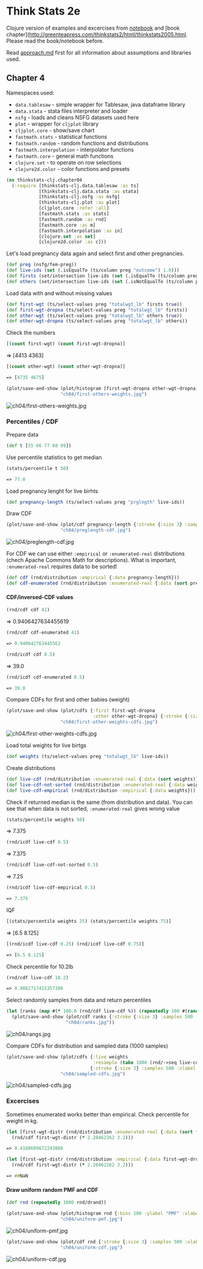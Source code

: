 

# Think Stats 2e

Clojure version of examples and excercises from [notebook](https://github.com/AllenDowney/ThinkStats2/blob/master/code/chap03ex.ipynb) and [book chapter](http://greenteapress.com/thinkstats2/html/thinkstats2005.html.
Please read the book/notebook before. 

Read [approach.md]() first for all information about assumptions and libraries used.

## Chapter 4

Namespaces used:

* `data.tablesaw` - simple wrapper for Tablesaw, java dataframe library
* `data.stata` - stata files interpreter and loader
* `nsfg` - loads and cleans NSFG datasets used here
* `plot` - wrapper for `cljplot` library
* `cljplot.core` - show/save chart
* `fastmath.stats` - statistical functions
* `fastmath.random` - random functions and distributions
* `fastmath.interpolation` - interpolator functions
* `fastmath.core` - general math functions
* `clojure.set` - to operate on row selections
* `clojure2d.color` - color functions and presets
```clojure
(ns thinkstats-clj.chapter04
  (:require [thinkstats-clj.data.tablesaw :as ts]
            [thinkstats-clj.data.stata :as stata]
            [thinkstats-clj.nsfg :as nsfg]
            [thinkstats-clj.plot :as plot]
            [cljplot.core :refer :all]
            [fastmath.stats :as stats]
            [fastmath.random :as rnd]
            [fastmath.core :as m]
            [fastmath.interpolation :as in]
            [clojure.set :as set]
            [clojure2d.color :as c]))
```


Let's load pregnancy data again and select first and other pregnancies.






```clojure
(def preg (nsfg/fem-preg))
(def live-ids (set (.isEqualTo (ts/column preg "outcome") 1.0)))
(def firsts (set/intersection live-ids (set (.isEqualTo (ts/column preg "birthord") 1.0))))
(def others (set/intersection live-ids (set (.isNotEqualTo (ts/column preg "birthord") 1.0))))
```


Load data with and without missing values






```clojure
(def first-wgt (ts/select-values preg "totalwgt_lb" firsts true))
(def first-wgt-dropna (ts/select-values preg "totalwgt_lb" firsts))
(def other-wgt (ts/select-values preg "totalwgt_lb" others true))
(def other-wgt-dropna (ts/select-values preg "totalwgt_lb" others))
```


Check the numbers
```clojure
[(count first-wgt) (count first-wgt-dropna)]
```


=> [4413 4363]
```clojure
[(count other-wgt) (count other-wgt-dropna)]
```

```clojure
=> [4735 4675]
```

```clojure
(plot/save-and-show (plot/histogram [first-wgt-dropna other-wgt-dropna] {:xlabel "Weight (pounds)" :ylabel "PMF"})
                    "ch04/first-others-weights.jpg")
```
![ch04/first-others-weights.jpg](../../charts/ch04/first-others-weights.jpg)

### Percentiles / CDF



Prepare data
```clojure
(def t [55 66 77 88 99])
```


Use percentile statistics to get median
```clojure
(stats/percentile t 50)
```

```clojure
=> 77.0
```


Load pregnancy lenght for live birhts
```clojure
(def pregnancy-length (ts/select-values preg "prglngth" live-ids))
```


Draw CDF
```clojure
(plot/save-and-show (plot/cdf pregnancy-length {:stroke {:size 3} :samples 500 :xlabel "Pregnancy length (weeks)" :ylabel "CDF"})
                    "ch04/preglength-cdf.jpg")
```
![ch04/preglength-cdf.jpg](../../charts/ch04/preglength-cdf.jpg)



For CDF we can use either `:empirical` or `:enumerated-real` distributions (chech Apache Commons Math for descriptions). What is important, `:enumerated-real` requires data to be sorted!


```clojure
(def cdf (rnd/distribution :empirical {:data pregnancy-length}))
(def cdf-enumerated (rnd/distribution :enumerated-real {:data (sort pregnancy-length)}))
```
#### CDF/inversed-CDF values


```clojure
(rnd/cdf cdf 41)
```


=> 0.9406427634455619
```clojure
(rnd/cdf cdf-enumerated 41)
```

```clojure
=> 0.940642763445562
```

```clojure
(rnd/icdf cdf 0.5)
```


=> 39.0
```clojure
(rnd/icdf cdf-enumerated 0.5)
```

```clojure
=> 39.0
```


Compare CDFs for first and other babies (weight)
```clojure
(plot/save-and-show (plot/cdfs {:first first-wgt-dropna
                                :other other-wgt-dropna} {:stroke {:size 3} :samples 500 :xlabel "weight (pounds)" :ylabel "CDFs"})
                    "ch04/first-other-weights-cdfs.jpg")
```
![ch04/first-other-weights-cdfs.jpg](../../charts/ch04/first-other-weights-cdfs.jpg)



Load total weights for live birtgs
```clojure
(def weights (ts/select-values preg "totalwgt_lb" live-ids))
```


Create distributions




```clojure
(def live-cdf (rnd/distribution :enumerated-real {:data (sort weights)}))
(def live-cdf-not-sorted (rnd/distribution :enumerated-real {:data weights}))
(def live-cdf-empirical (rnd/distribution :empirical {:data weights}))
```


Check if returned median is the same (from distribution and data). You can see that when data is not sorted, `:enumerated-real` gives wrong value
```clojure
(stats/percentile weights 50)
```


=> 7.375
```clojure
(rnd/icdf live-cdf 0.5)
```


=> 7.375
```clojure
(rnd/icdf live-cdf-not-sorted 0.5)
```


=> 7.25
```clojure
(rnd/icdf live-cdf-empirical 0.5)
```

```clojure
=> 7.375
```


IQF
```clojure
[(stats/percentile weights 25) (stats/percentile weights 75)]
```


=> [6.5 8.125]
```clojure
[(rnd/icdf live-cdf 0.25) (rnd/icdf live-cdf 0.75)]
```

```clojure
=> [6.5 8.125]
```


Check percentile for 10.2lb
```clojure
(rnd/cdf live-cdf 10.2)
```

```clojure
=> 0.9882717415357386
```


Select randomly samples from data and return percentiles
```clojure
(let [ranks (map #(* 100.0 (rnd/cdf live-cdf %)) (repeatedly 100 #(rand-nth weights)))]
  (plot/save-and-show (plot/cdf ranks {:stroke {:size 3} :samples 500 :xlabel "Percentile rank" :ylabel "CDF"})
                      "ch04/ranks.jpg"))
```
![ch04/rangs.jpg](../../charts/ch04/ranks.jpg)



Compare CDFs for distribution and sampled data (1000 samples)
```clojure
(plot/save-and-show (plot/cdfs {:live weights
                                :resample (take 1000 (rnd/->seq live-cdf))}
                               {:stroke {:size 3} :samples 500 :xlabel "Birth weight (pounds)" :ylabel "CDF"})
                    "ch04/sampled-cdfs.jpg")
```
![ch04/sampled-cdfs.jpg](../../charts/ch04/sampled-cdfs.jpg)

### Excercises



Sometimes enumerated works better than empirical. Check percentile for weight in kg.
```clojure
(let [first-wgt-distr (rnd/distribution :enumerated-real {:data (sort first-wgt-dropna)})]
  (rnd/cdf first-wgt-distr (* 2.20462262 3.2)))
```

```clojure
=> 0.4180609672243866
```

```clojure
(let [first-wgt-distr (rnd/distribution :empirical {:data first-wgt-dropna})]
  (rnd/cdf first-wgt-distr (* 2.20462262 3.2)))
```

```clojure
=> ##NaN
```
#### Draw uniform random PMF and CDF


```clojure
(def rnd (repeatedly 1000 rnd/drand))
```

```clojure
(plot/save-and-show (plot/histogram rnd {:bins 100 :ylabel "PMF" :xlabel "uniform random" :percents? true :type :lollipops})
                    "ch04/uniform-pmf.jpg")
```
![ch04/uniform-pmf.jpg](../../charts/ch04/uniform-pmf.jpg)


```clojure
(plot/save-and-show (plot/cdf rnd {:stroke {:size 3} :samples 500 :xlabel "uniform random" :ylabel "CDF"})
                    "ch04/uniform-cdf.jpg")
```
![ch04/uniform-cdf.jpg](../../charts/ch04/uniform-cdf.jpg)

